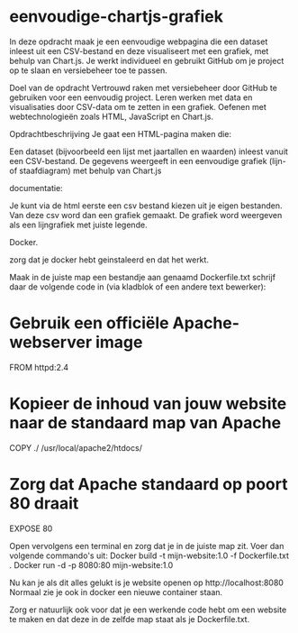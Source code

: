 # eenvoudige-chartjs-grafiek

In deze opdracht maak je een eenvoudige webpagina die een dataset inleest uit een CSV-bestand en deze visualiseert met een grafiek, met behulp van Chart.js. Je werkt individueel en gebruikt GitHub om je project op te slaan en versiebeheer toe te passen.

Doel van de opdracht
Vertrouwd raken met versiebeheer door GitHub te gebruiken voor een eenvoudig project.
Leren werken met data en visualisaties door CSV-data om te zetten in een grafiek.
Oefenen met webtechnologieën zoals HTML, JavaScript en Chart.js.

Opdrachtbeschrijving
Je gaat een HTML-pagina maken die:

Een dataset (bijvoorbeeld een lijst met jaartallen en waarden) inleest vanuit een CSV-bestand.
De gegevens weergeeft in een eenvoudige grafiek (lijn- of staafdiagram) met behulp van Chart.js

documentatie:

Je kunt via de html eerste een csv bestand kiezen uit je eigen bestanden. 
Van deze csv word dan een grafiek gemaakt.
De grafiek word weergeven als een lijngrafiek met juiste legende. 

Docker. 

zorg dat je docker hebt geinstaleerd en dat het werkt.

Maak in de juiste map een bestandje aan genaamd Dockerfile.txt 
schrijf daar de volgende code in (via kladblok of een andere text bewerker):

# Gebruik een officiële Apache-webserver image
FROM httpd:2.4

# Kopieer de inhoud van jouw website naar de standaard map van Apache
COPY ./ /usr/local/apache2/htdocs/

# Zorg dat Apache standaard op poort 80 draait
EXPOSE 80

Open vervolgens een terminal en zorg dat je in de juiste map zit.
Voer dan volgende commando's uit:
Docker build -t mijn-website:1.0 -f Dockerfile.txt . 
Docker run -d -p 8080:80 mijn-website:1.0 

Nu kan je als dit alles gelukt is je website openen op http://localhost:8080 
Normaal zie je ook in docker een nieuwe container staan. 

Zorg er natuurlijk ook voor dat je een werkende code hebt om een website te maken en dat deze in de zelfde map staat als je Dockerfile.txt. 

